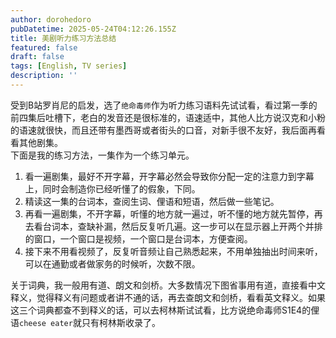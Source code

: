 ```yaml
---
author: dorohedoro
pubDatetime: 2025-05-24T04:12:26.155Z
title: 美剧听力练习方法总结
featured: false
draft: false
tags: [English, TV series]
description: ''
---
```


受到B站罗肖尼的启发，选了`绝命毒师`作为听力练习语料先试试看，看过第一季的前四集后吐槽下，老白的发音还是很标准的，语速适中，其他人比方说汉克和小粉的语速就很快，而且还带有墨西哥或者街头的口音，对新手很不友好，我后面再看看其他剧集。<br>
下面是我的练习方法，一集作为一个练习单元。
1. 看一遍剧集，最好不开字幕，开字幕必然会导致你分配一定的注意力到字幕上，同时会制造你已经听懂了的假象，下同。
2. 精读这一集的台词本，查阅生词、俚语和短语，然后做一些笔记。
3. 再看一遍剧集，不开字幕，听懂的地方就一遍过，听不懂的地方就先暂停，再去看台词本，查缺补漏，然后反复听几遍。这一步可以在显示器上开两个并排的窗口，一个窗口是视频，一个窗口是台词本，方便查阅。
4. 接下来不用看视频了，反复听音频让自己熟悉起来，不用单独抽出时间来听，可以在通勤或者做家务的时候听，次数不限。<br>

关于词典，我一般用有道、朗文和剑桥。大多数情况下图省事用有道，直接看中文释义，觉得释义有问题或者讲不通的话，再去查朗文和剑桥，看看英文释义。如果这三个词典都查不到释义的话，可以去柯林斯试试看，比方说绝命毒师S1E4的俚语`cheese eater`就只有柯林斯收录了。